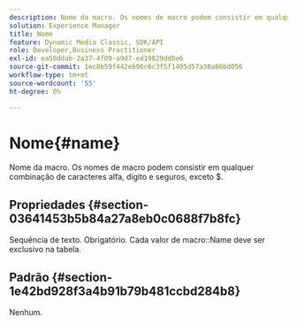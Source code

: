 ```yaml
---
description: Nome da macro. Os nomes de macro podem consistir em qualquer combinação de caracteres alfa, dígito e seguros, exceto $.
solution: Experience Manager
title: Nome
feature: Dynamic Media Classic, SDK/API
role: Developer,Business Practitioner
exl-id: ea50ddab-2a37-4f09-a9d7-ed19829dd0e6
source-git-commit: 1ec8b59f442eb96c6c3f5f1405d57a38a86bd056
workflow-type: tm+mt
source-wordcount: '55'
ht-degree: 0%

---
```


# Nome{#name}

Nome da macro. Os nomes de macro podem consistir em qualquer combinação de caracteres alfa, dígito e seguros, exceto $.

## Propriedades {#section-03641453b5b84a27a8eb0c0688f7b8fc}

Sequência de texto. Obrigatório. Cada valor de macro::Name deve ser exclusivo na tabela.

## Padrão {#section-1e42bd928f3a4b91b79b481ccbd284b8}

Nenhum.
